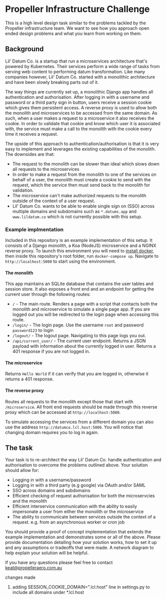 # Propeller Infrastructure Challenge

This is a high level design task similar to the problems tackled by the Propeller infrastructure team. We want to see how you approach open ended design problems and what you learn from working on them.

## Background

Lil' Datum Co. is a startup that run a microservices architecture that's powered by Kubernetes. Their services perform a wide range of tasks from serving web content to performing datum transformation. Like many companies however, Lil' Datum Co. started with a monolithic architecture and have been slowly breaking parts out of it.

The way things are currently set up, a monolithic Django app handles all authentication and authorisation. After logging in with a username and password or a third party sign in button, users receive a session cookie which gives them persistent access. A reverse proxy is used to allow both the monolith and microservices to be accessed from the same domain. As such, when a user makes a request to a microservice it also receives the cookie. In order to validate that cookie and know which user it is associated with, the service must make a call to the monolith with the cookie every time it receives a request.

The upside of this approach to authentication/authorisation is that it is very easy to implement and leverages the existing capabilities of the monolith. The downsides are that:

- The request to the monolith can be slower than ideal which slows down all requests to the microservices
- In order to make a request from the monolith to one of the services on behalf of a user, the monolith must create a cookie to send with the request, which the service then must send back to the monolith for validation.
- The microservice can't make authorized requests to the monolith outside of the context of a user request.
- Lil' Datum Co. wants to be able to enable single sign on (SSO) across multiple domains and subdomains such as `*.datums.app` and `www.lildatum.co` which is not currently possible with this setup.

### Example implmentation
Included in this repository is an example implementation of this setup. It consists of a Django monolith, a Koa (NodeJS) microservice and a NGINX reverse proxy. To launch this environment you will need to [install docker](https://docs.docker.com/install/), then inside this repository's root folder, run `docker-compose up`. Navigate to `http://localhost:5000` to start using the environment.

#### The monolith
This app maintains an SQLite database that contains the user tables and session store. It also exposes a front end and an endpoint for getting the current user through the following routes:

- `/` - The main route. Renders a page with a script that contacts both the monolith and microservice to simulate a single page app. If you are logged out you will be redirected to the login page when accessing this route.
- `/login/` - The login page. Use the username `root` and password `password123` to login
- `/logout/` - The logout page. Navigating to this page logs you out.
- `/api/current_user/` - The current user endpoint. Returns a JSON payload with information about the currently logged in user. Returns a 401 response if you are not logged in.


#### The microservice
Returns `Hello World` if it can verify that you are logged in, otherwise it returns a 401 response.

#### The reverse proxy
Routes all requests to the monolith except those that start with `/microservice`. All front end requests should be made through this reverse proxy which can be accessed at `http://localhost:5000`.

To simulate accessing the services from a different domain you can also use the address `http://datumco.lcl.host:5000`. You will notice that changing domain requires you to log in again.

## The task

Your task is to re-architect the way Lil' Datum Co. handle authentication and authorisation to overcome the problems outlined above. Your solution should allow for:

- Logging in with a username/password
- Logging in with a third party (e.g google) via OAuth and/or SAML
- SSO across domains and subdomains
- Efficient checking of request authorisation for both the microservcies and the monolith
- Efficient interservice communication with the ability to easily impersonate a user from either the monolith or the microservice
- The ability to communicate between services outside the context of a request. e.g. from an asynchronous worker or cron job

You should provide a proof of concept implementation that extends the example implementation and demonstrates some or all of the above. Please provide documentation detailing how your solution works, how to set it up and any assumptions or tradeoffs that were made. A network diagram to help explain your solution will be helpful.

If you have any questions please feel free to contact keat@propelleraero.com.au


changes made
1. adding SESSION_COOKIE_DOMAIN=".lcl.host" line in settings.py to include all domains under *.lcl.host 


